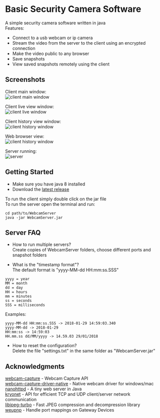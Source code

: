 # Basic Security Camera Software

A simple security camera software written in java  
Features:
* Connect to a usb webcam or ip camera
* Stream the video from the server to the client using an encrypted connection
* Make the video public to any browser
* Save snapshots
* View saved snapshots remotely using the client

## Screenshots

Client main window:  
![client main window](https://raw.githubusercontent.com/gilbertoverg/BasicSecurityCameraSoftware/master/screenshots/client.png)

Client live view window:  
![client live window](https://raw.githubusercontent.com/gilbertoverg/BasicSecurityCameraSoftware/master/screenshots/live.png)

Client history view window:  
![client history window](https://raw.githubusercontent.com/gilbertoverg/BasicSecurityCameraSoftware/master/screenshots/history.png)

Web browser view:  
![client history window](https://raw.githubusercontent.com/gilbertoverg/BasicSecurityCameraSoftware/master/screenshots/browser.png)

Server running:  
![server](https://raw.githubusercontent.com/gilbertoverg/BasicSecurityCameraSoftware/master/screenshots/server.png)

## Getting Started

* Make sure you have java 8 installed  
* Download the [latest release](https://github.com/gilbertoverg/BasicSecurityCameraSoftware/releases/latest)  

To run the client simply double click on the jar file  
To run the server open the terminal and run:  
```
cd path/to/WebcamServer
java -jar WebcamServer.jar
```

## Server FAQ

* How to run multiple servers?  
Create copies of WebcamServer folders, choose different ports and snapshot folders  

* What is the "timestamp format"?  
The default format is "yyyy-MM-dd HH:mm:ss.SSS"  
```
yyyy = year
MM = month
dd = day
HH = hours
mm = minutes
ss = seconds
SSS = milliseconds
```
Examples:  
```
yyyy-MM-dd HH:mm:ss.SSS -> 2018-01-29 14:59:03.340
yyyy-MM-dd -> 2018-01-29
HH:mm:ss -> 14:59:03
HH.mm.ss dd/MM/yyyy -> 14.59.03 29/01/2018
```

* How to reset the configuration?  
Delete the file "settings.txt" in the same folder as "WebcamServer.jar"  

## Acknowledgments

[webcam-capture](https://github.com/sarxos/webcam-capture) - Webcam Capture API  
[webcam-capture-driver-native](https://github.com/frankpapenmeier/webcam-capture-driver-native) - Native webcam driver for windows/mac  
[nanohttpd](https://github.com/NanoHttpd/nanohttpd) - A tiny web server in Java  
[kryonet](https://github.com/EsotericSoftware/kryonet) - API for efficient TCP and UDP client/server network communication  
[libjpeg-turbo](https://github.com/libjpeg-turbo/libjpeg-turbo) - Fast JPEG compression and decompression library  
[weupnp](https://github.com/bitletorg/weupnp) - Handle port mappings on Gateway Devices  
